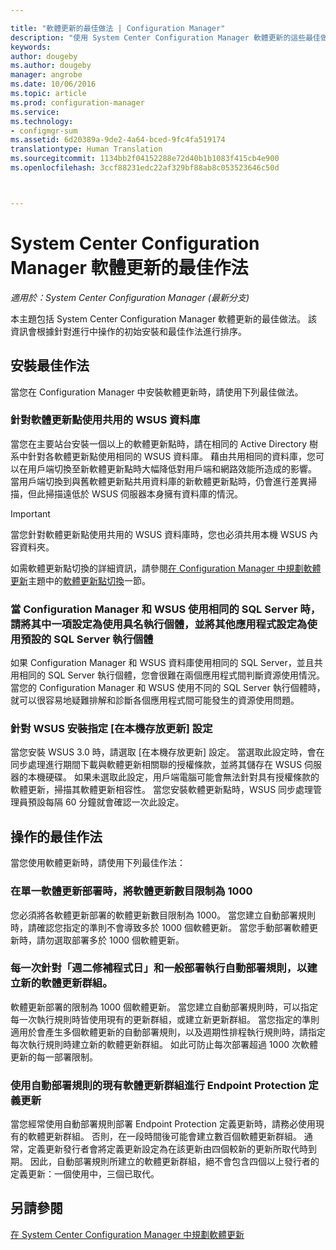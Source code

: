 ```yaml
---

title: "軟體更新的最佳做法 | Configuration Manager"
description: "使用 System Center Configuration Manager 軟體更新的這些最佳做法。"
keywords: 
author: dougeby
ms.author: dougeby
manager: angrobe
ms.date: 10/06/2016
ms.topic: article
ms.prod: configuration-manager
ms.service: 
ms.technology:
- configmgr-sum
ms.assetid: 6d20389a-9de2-4a64-bced-9fc4fa519174
translationtype: Human Translation
ms.sourcegitcommit: 1134bb2f04152288e72d40b1b1083f415cb4e900
ms.openlocfilehash: 3ccf88231edc22af329bf88ab8c053523646c50d



---
```

# <a name="best-practices-for-software-updates-in-system-center-configuration-manager"></a>System Center Configuration Manager 軟體更新的最佳作法

*適用於：System Center Configuration Manager (最新分支)*

本主題包括 System Center Configuration Manager 軟體更新的最佳做法。 該資訊會根據針對進行中操作的初始安裝和最佳作法進行排序。  

## <a name="installation-best-practices"></a>安裝最佳作法  
 當您在 Configuration Manager 中安裝軟體更新時，請使用下列最佳做法。  

### <a name="use-a-shared-wsus-database-for-software-update-points"></a>針對軟體更新點使用共用的 WSUS 資料庫  
 當您在主要站台安裝一個以上的軟體更新點時，請在相同的 Active Directory 樹系中針對各軟體更新點使用相同的 WSUS 資料庫。 藉由共用相同的資料庫，您可以在用戶端切換至新軟體更新點時大幅降低對用戶端和網路效能所造成的影響。 當用戶端切換到與舊軟體更新點共用資料庫的新軟體更新點時，仍會進行差異掃描，但此掃描遠低於 WSUS 伺服器本身擁有資料庫的情況。  

> [!IMPORTANT]  
>  當您針對軟體更新點使用共用的 WSUS 資料庫時，您也必須共用本機 WSUS 內容資料夾。  

 如需軟體更新點切換的詳細資訊，請參閱[在 Configuration Manager 中規劃軟體更新](../../sum/plan-design/plan-for-software-updates.md)主題中的[軟體更新點切換](../../sum/plan-design/plan-for-software-updates.md#BKMK_SUPSwitching)一節。  

### <a name="when-configuration-manager-and-wsus-use-the-same-sql-server-configure-one-of-these-to-use-a-named-instance-and-the-other-to-use-the-default-instance-of-sql-server"></a>當 Configuration Manager 和 WSUS 使用相同的 SQL Server 時，請將其中一項設定為使用具名執行個體，並將其他應用程式設定為使用預設的 SQL Server 執行個體  
 如果 Configuration Manager 和 WSUS 資料庫使用相同的 SQL Server，並且共用相同的 SQL Server 執行個體，您會很難在兩個應用程式間判斷資源使用情況。 當您的 Configuration Manager 和 WSUS 使用不同的 SQL Server 執行個體時，就可以很容易地疑難排解和診斷各個應用程式間可能發生的資源使用問題。  

### <a name="specify-the-store-updates-locally-setting-for-the-wsus-installation"></a>針對 WSUS 安裝指定 [在本機存放更新] 設定  
 當您安裝 WSUS 3.0 時，請選取 [在本機存放更新]  設定。 當選取此設定時，會在同步處理進行期間下載與軟體更新相關聯的授權條款，並將其儲存在 WSUS 伺服器的本機硬碟。 如果未選取此設定，用戶端電腦可能會無法針對具有授權條款的軟體更新，掃描其軟體更新相容性。 當您安裝軟體更新點時，WSUS 同步處理管理員預設每隔 60 分鐘就會確認一次此設定。  

## <a name="operational-best-practices"></a>操作的最佳作法  
 當您使用軟體更新時，請使用下列最佳作法：  

### <a name="limit-software-updates-to-1000-in-a-single-software-update-deployment"></a>在單一軟體更新部署時，將軟體更新數目限制為 1000  
 您必須將各軟體更新部署的軟體更新數目限制為 1000。 當您建立自動部署規則時，請確認您指定的準則不會導致多於 1000 個軟體更新。 當您手動部署軟體更新時，請勿選取部署多於 1000 個軟體更新。  

### <a name="create-a-new-software-update-group-each-time-an-automatic-deployment-rule-runs-for-patch-tuesday-and-for-general-deployment"></a>每一次針對「週二修補程式日」和一般部署執行自動部署規則，以建立新的軟體更新群組。  
 軟體更新部署的限制為 1000 個軟體更新。 當您建立自動部署規則時，可以指定每一次執行規則時皆使用現有的更新群組，或建立新更新群組。 當您指定的準則適用於會產生多個軟體更新的自動部署規則，以及週期性排程執行規則時，請指定每次執行規則時建立新的軟體更新群組。 如此可防止每次部署超過 1000 次軟體更新的每一部署限制。  

### <a name="use-an-existing-software-update-group-for-automatic-deployment-rules-for-endpoint-protection-definition-updates"></a>使用自動部署規則的現有軟體更新群組進行 Endpoint Protection 定義更新  
 當您經常使用自動部署規則部署 Endpoint Protection 定義更新時，請務必使用現有的軟體更新群組。 否則，在一段時間後可能會建立數百個軟體更新群組。 通常，定義更新發行者會將定義更新設定為在該更新由四個較新的更新所取代時到期。 因此，自動部署規則所建立的軟體更新群組，絕不會包含四個以上發行者的定義更新：一個使用中，三個已取代。  

## <a name="see-also"></a>另請參閱  
 [在 System Center Configuration Manager 中規劃軟體更新](../../sum/plan-design/plan-for-software-updates.md)



<!--HONumber=Nov16_HO1-->


